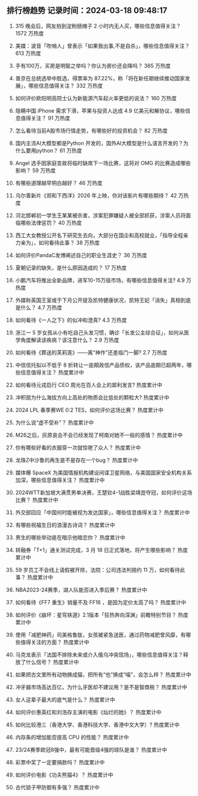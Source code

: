 
## 排行榜趋势 记录时间：2024-03-18 09:48:17
  
  1. 315 晚会后，网友拍到淀粉肠摊子 2 小时内无人买，哪些信息值得关注？ 1572 万热度
    
  2. 美媒：波音「吹哨人」曾表示「如果我出事,不是自杀」，哪些信息值得关注？ 613 万热度
    
  3. 手有100万，买房是明智之举吗？你认为房价还会降吗？ 365 万热度
    
  4. 普京在总统选举中胜选，得票率为 87.22%，称「将在新任期继续推动国家发展」，哪些信息值得关注？ 332 万热度
    
  5. 如何评价欧阳明高院士认为新能源汽车起火率更低的说法？ 160 万热度
    
  6. 隐瞒中国 iPhone 需求下滑，苹果与投资人达成 4.9 亿美元和解协议，哪些信息值得关注？ 91 万热度
    
  7. 怎么看待当前A股市场行情走势，有哪些好的投资机会？ 82 万热度
    
  8. 国内主流AI大模型都是Python 开发的，国外AI大模型是什么语言开发的？为什么要用python？ 61 万热度
    
  9. Angel 选手因家庭变故将临时缺席下一场比赛，这将对 OMG 的比赛造成哪些影响？ 59 万热度
    
  10. 有哪些道理越早明白越好？ 46 万热度
    
  11. 乌尔善新片《郑和下西洋》2026 年上映，你对该影片有哪些期待？ 42 万热度
    
  12. 河北邯郸初一学生王某某被杀害，涉案犯罪嫌疑人被全部抓获，涉案人员将面临哪些法律惩罚？ 40 万热度
    
  13. 西工大女教授公开名下研究生去向，大部分在国企和高校就业，「指导全程亲力亲为」，如何看待此事？ 38 万热度
    
  14. 如何评价PandaC发博阐述自己的职业生涯史？ 36 万热度
    
  15. 夏朝记录的缺失，是什么原因造成的？ 17 万热度
    
  16. 小鹏汽车将推出全新品牌，进军10-15万级市场，有哪些信息值得关注? 4.9 万热度
    
  17. 外媒称英国王室或于下月公开提及凯特健康状况，凯特王妃「消失」真相到底是什么？ 4.7 万热度
    
  18. 如何看待《一人之下》的似冲和澄真? 4.3 万热度
    
  19. 浙江一 5 岁女孩从小有吃自己头发习惯，确诊「长发公主综合征」，如何从医学角度解读该疾病？该注意什么？ 2.9 万热度
    
  20. 如何看待《葬送的芙莉莲》——离“神作”还差临门一脚? 2.7 万热度
    
  21. 中信信托拟以不低于 8 折转让一逾期政信产品债权，该产品逾期已超两年，哪些信息值得关注？ 热度累计中
    
  22. 如何看待元戎启行 CEO 周光在百人会上的犀利发言? 热度累计中
    
  23. 冲积扇为什么海拔方向上高处的物质会比低处的颗粒大? 热度累计中
    
  24. 2024 LPL 春季赛WE 0:2 TES，如何评价这场比赛？ 热度累计中
    
  25. 为什么说“虚不受补”？ 热度累计中
    
  26. M26之后，灰原哀会不会已经发现了柯南对她不一般的感情？ 热度累计中
    
  27. 你有哪些好看的衣服穿一次就惊艳了众人？ 热度累计中
    
  28. 龙珠Z中沙鲁的再生是不是存在一个bug？ 热度累计中
    
  29. 媒体曝 SpaceX 为美国情报机构建设间谍卫星网络，与美国国家安全机构关系加深，哪些信息值得关注？ 热度累计中
    
  30. 2024WTT新加坡大满贯男单决赛，王楚钦4-1战胜梁靖崑夺冠，如何评价这场比赛？ 热度累计中
    
  31. 外交部回应「中国何时能被视为发达国家」，哪些信息值得关注？ 热度累计中
    
  32. 有哪些祝福生日的浪漫古诗词？ 热度累计中
    
  33. 男生的哪些举动是在暗示他暗恋你？ 热度累计中
    
  34. 转融券「T+1」通关测试完成，3 月 18 日正式落地，将产生哪些影响？ 热度累计中
    
  35. 59 岁员工不会线上请假被开除，法院：公司违法判赔约 11 万，如何看待此事？ 热度累计中
    
  36. NBA2023-24赛季，湖人队能否进入季后赛？ 热度累计中
    
  37. 如何看待《FF7 重生》销量不及 FF16 ，是因为定价太高了吗？ 热度累计中
    
  38. 如何评价《崩坏：星穹铁道》2.1版本「狂热奔向深渊」前瞻特别节目？ 热度累计中
    
  39. 使用「减肥神药」司美格鲁肽，女孩被紧急送医，通过药物减肥曾风靡，有哪些值得关注的方面？ 热度累计中
    
  40. 马克龙表示「法国不排除未来或介入俄乌冲突现场」，哪些信息值得关注？释放了什么信号？ 热度累计中
    
  41. 如果把古文里所有动物换成猫，把所有“也”换成“喵”，会怎么样？ 热度累计中
    
  42. 冲牙器市场高达百亿，为什么牙医却不建议用？是不是智商税？ 热度累计中
    
  43. 女人这辈子最大的底气是什么？ 热度累计中
    
  44. 如何评价惠英红和刘浩存主演的电影《灿烂的她》？ 热度累计中
    
  45. 如何比较港三（香港大学、香港科技大学、香港中文大学）? 热度累计中
    
  46. 内存条的增加能否提高 CPU 的性能？ 热度累计中
    
  47. 23/24赛季欧冠8强中，最有可能晋级4强的球队是谁？ 热度累计中
    
  48. 彩票中奖了一定要捐款吗？ 热度累计中
    
  49. 如何评价电影《功夫熊猫4》？ 热度累计中
    
  50. 古代锁子甲防御有多强？ 热度累计中
    